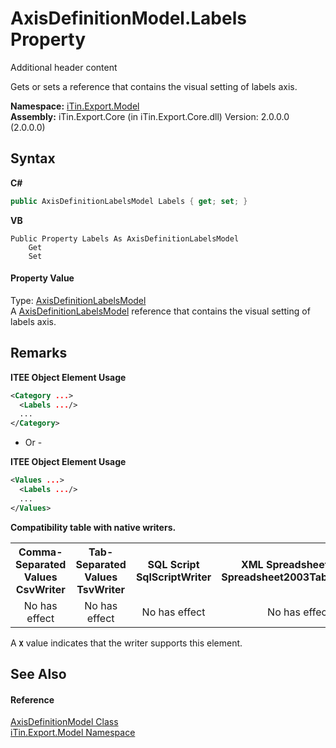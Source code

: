 # AxisDefinitionModel.Labels Property 
Additional header content 

Gets or sets a reference that contains the visual setting of labels axis.

**Namespace:**&nbsp;<a href="N_iTin_Export_Model">iTin.Export.Model</a><br />**Assembly:**&nbsp;iTin.Export.Core (in iTin.Export.Core.dll) Version: 2.0.0.0 (2.0.0.0)

## Syntax

**C#**<br />
``` C#
public AxisDefinitionLabelsModel Labels { get; set; }
```

**VB**<br />
``` VB
Public Property Labels As AxisDefinitionLabelsModel
	Get
	Set
```


#### Property Value
Type: <a href="T_iTin_Export_Model_AxisDefinitionLabelsModel">AxisDefinitionLabelsModel</a><br />A <a href="T_iTin_Export_Model_AxisDefinitionLabelsModel">AxisDefinitionLabelsModel</a> reference that contains the visual setting of labels axis.

## Remarks

**ITEE Object Element Usage**<br />
``` XML
<Category ...>
  <Labels .../>
  ...
</Category>
```

- Or -

**ITEE Object Element Usage**<br />
``` XML
<Values ...>
  <Labels .../>
  ...
</Values>
```


<strong>Compatibility table with native writers.</strong><table><tr><th>Comma-Separated Values<br />CsvWriter</th><th>Tab-Separated Values<br />TsvWriter</th><th>SQL Script<br />SqlScriptWriter</th><th>XML Spreadsheet 2003<br />Spreadsheet2003TabularWriter</th></tr><tr><td align="center">No has effect</td><td align="center">No has effect</td><td align="center">No has effect</td><td align="center">No has effect</td></tr></table> A <strong>`X`</strong> value indicates that the writer supports this element.


## See Also


#### Reference
<a href="T_iTin_Export_Model_AxisDefinitionModel">AxisDefinitionModel Class</a><br /><a href="N_iTin_Export_Model">iTin.Export.Model Namespace</a><br />